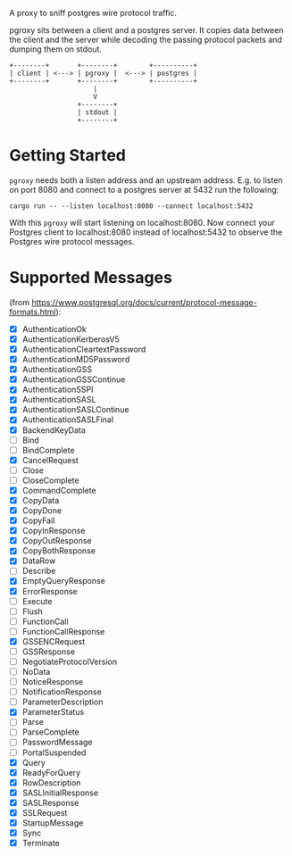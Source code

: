 A proxy to sniff postgres wire protocol traffic.

pgroxy sits between a client and a postgres server. It copies data between the client and the server while decoding the passing protocol packets and dumping them on stdout.

```
+--------+       +--------+        +----------+
| client | <---> | pgroxy |  <---> | postgres |
+--------+       +--------+        +----------+
                     |
                     V
                 +--------+
                 | stdout |
                 +--------+
```

# Getting Started

`pgroxy` needs both a listen address and an upstream address. E.g. to listen on
port 8080 and connect to a postgres server at 5432 run the following:

```
cargo run -- --listen localhost:8080 --connect localhost:5432
```

With this `pgroxy` will start listening on localhost:8080. Now connect your Postgres client to localhost:8080 instead of localhost:5432 to observe the Postgres wire protocol messages.

# Supported Messages

(from https://www.postgresql.org/docs/current/protocol-message-formats.html):

- [x] AuthenticationOk
- [x] AuthenticationKerberosV5
- [x] AuthenticationCleartextPassword
- [x] AuthenticationMD5Password
- [x] AuthenticationGSS
- [x] AuthenticationGSSContinue
- [x] AuthenticationSSPI
- [x] AuthenticationSASL
- [x] AuthenticationSASLContinue
- [x] AuthenticationSASLFinal
- [x] BackendKeyData
- [ ] Bind
- [ ] BindComplete
- [x] CancelRequest
- [ ] Close
- [ ] CloseComplete
- [x] CommandComplete
- [x] CopyData
- [x] CopyDone
- [x] CopyFail
- [x] CopyInResponse
- [x] CopyOutResponse
- [x] CopyBothResponse
- [x] DataRow
- [ ] Describe
- [x] EmptyQueryResponse
- [x] ErrorResponse
- [ ] Execute
- [ ] Flush
- [ ] FunctionCall
- [ ] FunctionCallResponse
- [x] GSSENCRequest
- [ ] GSSResponse
- [ ] NegotiateProtocolVersion
- [ ] NoData
- [ ] NoticeResponse
- [ ] NotificationResponse
- [ ] ParameterDescription
- [x] ParameterStatus
- [ ] Parse
- [ ] ParseComplete
- [ ] PasswordMessage
- [ ] PortalSuspended
- [x] Query
- [x] ReadyForQuery
- [x] RowDescription
- [x] SASLInitialResponse
- [x] SASLResponse
- [x] SSLRequest
- [x] StartupMessage
- [x] Sync
- [x] Terminate
